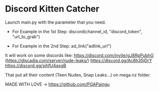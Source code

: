 # Discord Kitten Catcher

Launch main.py with the parameter that you need.

- For Example in the 1st Step:
discord(channel_id, "discord_token", "url_to_grab")

- For Example in the 2nd Step:
ad_link("adlink_url")

It will work on some discords like:
https://discord.com/invite/gJ8RpPubhG (https://discadia.com/server/nude-leaks/)
https://discord.gg/Ac8h35jDrY
https://discord.gg/sjhfU4qsgB

That put all their content (Teen Nudes, Snap Leaks...) on mega.nz folder.

MADE WITH LOVE -> https://github.com/PGAPaingu

